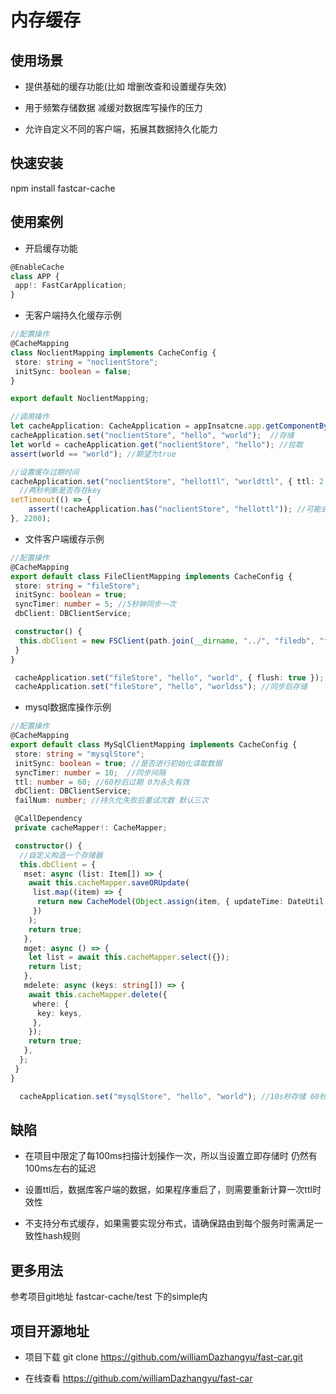 # 内存缓存

## 使用场景

* 提供基础的缓存功能(比如 增删改查和设置缓存失效)

* 用于频繁存储数据 减缓对数据库写操作的压力

* 允许自定义不同的客户端，拓展其数据持久化能力

## 快速安装

npm install fastcar-cache

## 使用案例

* 开启缓存功能

```ts
@EnableCache
class APP {
 app!: FastCarApplication;
}
```

* 无客户端持久化缓存示例

```ts
//配置操作
@CacheMapping
class NoclientMapping implements CacheConfig {
 store: string = "noclientStore";
 initSync: boolean = false;
}

export default NoclientMapping;
```

```ts
//调用操作
let cacheApplication: CacheApplication = appInsatcne.app.getComponentByTarget(CacheApplication);
cacheApplication.set("noclientStore", "hello", "world");  //存储
let world = cacheApplication.get("noclientStore", "hello"); //拉取
assert(world == "world"); //期望为true

//设置缓存过期时间
cacheApplication.set("noclientStore", "hellottl", "worldttl", { ttl: 2 }); //2秒后消失
  //两秒判断是否存在key
setTimeout(() => {
    assert(!cacheApplication.has("noclientStore", "hellottl")); //可能会有100ms左右延迟
}, 2200);
```

* 文件客户端缓存示例

```ts
//配置操作
@CacheMapping
export default class FileClientMapping implements CacheConfig {
 store: string = "fileStore";
 initSync: boolean = true;
 syncTimer: number = 5; //5秒钟同步一次
 dbClient: DBClientService;

 constructor() {
  this.dbClient = new FSClient(path.join(__dirname, "../", "filedb", "filedb.json"));
 }
}
```

```ts
 cacheApplication.set("fileStore", "hello", "world", { flush: true }); //立即存储
 cacheApplication.set("fileStore", "hello", "worldss"); //同步后存储
```

* mysql数据库操作示例

```ts
//配置操作
@CacheMapping
export default class MySqlClientMapping implements CacheConfig {
 store: string = "mysqlStore";
 initSync: boolean = true; //是否进行初始化读取数据
 syncTimer: number = 10;  //同步间隔
 ttl: number = 60; //60秒后过期 0为永久有效
 dbClient: DBClientService;
 failNum: number; //持久化失败后重试次数 默认三次

 @CallDependency
 private cacheMapper!: CacheMapper;

 constructor() {
  //自定义构造一个存储器
  this.dbClient = {
   mset: async (list: Item[]) => {
    await this.cacheMapper.saveORUpdate(
     list.map((item) => {
      return new CacheModel(Object.assign(item, { updateTime: DateUtil.toDateTime() }));
     })
    );
    return true;
   },
   mget: async () => {
    let list = await this.cacheMapper.select({});
    return list;
   },
   mdelete: async (keys: string[]) => {
    await this.cacheMapper.delete({
     where: {
      key: keys,
     },
    });
    return true;
   },
  };
 }
}
```

```ts
  cacheApplication.set("mysqlStore", "hello", "world"); //10s秒存储 60秒后进行删除
```

## 缺陷

* 在项目中限定了每100ms扫描计划操作一次，所以当设置立即存储时 仍然有100ms左右的延迟

* 设置ttl后，数据库客户端的数据，如果程序重启了，则需要重新计算一次ttl时效性

* 不支持分布式缓存，如果需要实现分布式，请确保路由到每个服务时需满足一致性hash规则

## 更多用法

参考项目git地址 fastcar-cache/test 下的simple内

## 项目开源地址

* 项目下载 git clone <https://github.com/williamDazhangyu/fast-car.git>

* 在线查看 <https://github.com/williamDazhangyu/fast-car>
